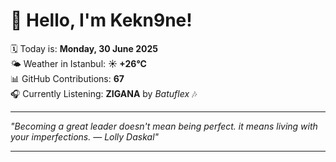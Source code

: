 # 👋 Hello, I'm Kekn9ne!

🗓️ Today is: **Monday, 30 June 2025**  
🌤️ Weather in Istanbul: **☀️   +26°C**  
📊 GitHub Contributions: **67**  
🎧 Currently Listening: **ZIGANA** by *Batuflex* 🎶

---

_"Becoming a great leader doesn't mean being perfect. it means living with your imperfections. — *Lolly Daskal*"_

---
